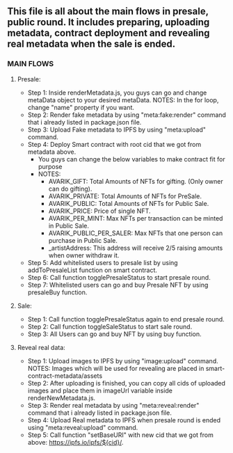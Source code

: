 
## This file is all about the main flows in presale, public round. It includes preparing, uploading metadata, contract deployment and revealing real metadata when the sale is ended.
### MAIN FLOWS

1. Presale:
    - Step 1: Inside renderMetadata.js, you guys can go and change metaData object to your desired metaData. NOTES: In the for loop, change "name" property if you want.
    - Step 2: Render fake metadata by using "meta:fake:render" command that i already listed in package.json file.
    - Step 3: Upload Fake metadata to IPFS by using "meta:upload" command.
    - Step 4: Deploy Smart contract with root cid that we got from metadata above.
        + You guys can change the below variables to make contract fit for purpose
        + NOTES: 
            - AVARIK_GIFT: Total Amounts of NFTs for gifting. (Only owner can do gifting).
            - AVARIK_PRIVATE: Total Amounts of NFTs for PreSale.
            - AVARIK_PUBLIC: Total Amounts of NFTs for Public Sale.
            - AVARIK_PRICE: Price of single NFT.
            - AVARIK_PER_MINT: Max NFTs per transaction can be minted in Public Sale.
            - AVARIK_PUBLIC_PER_SALER: Max NFTs that one person can purchase in Public Sale.
            - _artistAddress: This address will receive 2/5 raising amounts when owner withdraw it.
    - Step 5: Add whitelisted users to presale list by using addToPresaleList function on smart contract.
    - Step 6: Call function togglePresaleStatus to start presale round.
    - Step 7: Whitelisted users can go and buy Presale NFT by using presaleBuy function.

2. Sale:
    - Step 1: Call function togglePresaleStatus again to end presale round.
    - Step 2: Call function toggleSaleStatus to start sale round.
    - Step 3: All Users can go and buy NFT by using buy function.
    
3. Reveal real data:
    - Step 1: Upload images to IPFS by using "image:upload" command. NOTES: Images which will be used for revealing are placed in smart-contract-metadata/assets
    - Step 2: After uploading is finished, you can copy all cids of uploaded images and place them in imageUrl variable inside renderNewMetadata.js.
    - Step 3: Render real metadata by using "meta:reveal:render" command that i already listed in package.json file.
    - Step 4: Upload Real metadata to IPFS when presale round is ended using "meta:reveal:upload" command.
    - Step 5: Call function "setBaseURI" with new cid that we got from above: https://ipfs.io/ipfs/${cid}/.
